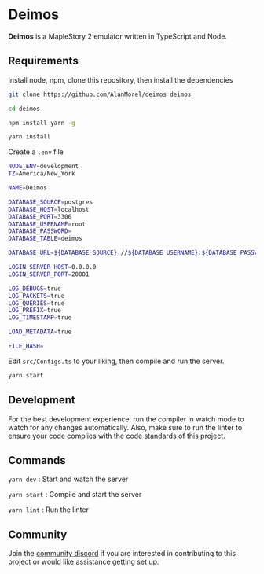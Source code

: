 # Deimos

**Deimos** is a MapleStory 2 emulator written in TypeScript and Node.

## Requirements

Install node, npm, clone this repository, then install the dependencies

```sh
git clone https://github.com/AlanMorel/deimos deimos
```

```sh
cd deimos
```

```sh
npm install yarn -g
```

```sh
yarn install
```

Create a `.env` file

```sh
NODE_ENV=development
TZ=America/New_York

NAME=Deimos

DATABASE_SOURCE=postgres
DATABASE_HOST=localhost
DATABASE_PORT=3306
DATABASE_USERNAME=root
DATABASE_PASSWORD=
DATABASE_TABLE=deimos

DATABASE_URL=${DATABASE_SOURCE}://${DATABASE_USERNAME}:${DATABASE_PASSWORD}@${DATABASE_HOST}:${DATABASE_PORT}/${DATABASE_TABLE}

LOGIN_SERVER_HOST=0.0.0.0
LOGIN_SERVER_PORT=20001

LOG_DEBUGS=true
LOG_PACKETS=true
LOG_QUERIES=true
LOG_PREFIX=true
LOG_TIMESTAMP=true

LOAD_METADATA=true

FILE_HASH=
```

Edit `src/Configs.ts` to your liking, then compile and run the server.

```sh
yarn start
```

## Development

For the best development experience, run the compiler in watch mode to watch for any changes automatically. Also, make sure to run the linter to ensure your code complies with the code standards of this project.

## Commands

`yarn dev` : Start and watch the server

`yarn start` : Compile and start the server

`yarn lint` : Run the linter

## Community

Join the [community discord](https://discord.gg/mABkFFhBuU) if you are interested in contributing to this project or would like assistance getting set up.

